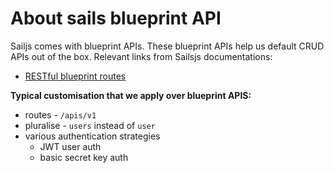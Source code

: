 # About sails blueprint API


Sailjs comes with blueprint APIs. These blueprint APIs help us default CRUD APIs out of the box. Relevant links from Sailsjs documentations: 

- [RESTful blueprint routes](https://sailsjs.com/documentation/concepts/blueprints/blueprint-routes#?restful-blueprint-routes)


**Typical customisation that we apply over blueprint APIS:**

- routes - `/apis/v1`
- pluralise - `users` instead of `user`
- various authentication strategies 
	- JWT user auth
	- basic secret key auth
